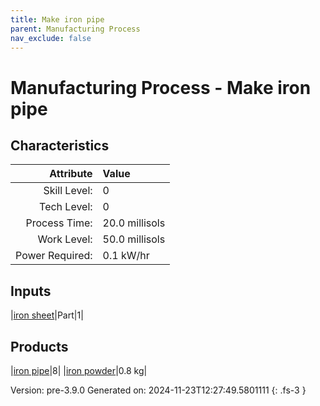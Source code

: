 ```yaml
---
title: Make iron pipe
parent: Manufacturing Process
nav_exclude: false
---
```

# Manufacturing Process - Make iron pipe


## Characteristics

| Attribute      | Value |
|--------:|:------|
|Skill Level:|0|
|Tech Level:|0|
|Process Time:|20.0 millisols|
|Work Level:|50.0 millisols|
|Power Required:|0.1 kW/hr|

## Inputs

|[iron sheet](../part/iron-sheet.html)|Part|1|

## Products

|[iron pipe](../part/iron-pipe.html)|8|
|[iron powder](../resource/iron-powder.html)|0.8 kg|


Version: pre-3.9.0 Generated on: 2024-11-23T12:27:49.5801111
{: .fs-3 }

